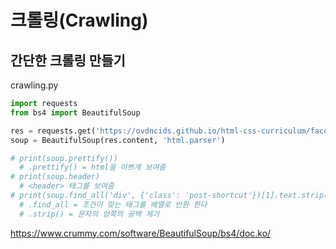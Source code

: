 # 크롤링(Crawling)

## 간단한 크롤링 만들기
crawling.py
```py
import requests
from bs4 import BeautifulSoup

res = requests.get('https://ovdncids.github.io/html-css-curriculum/facebook/index.html')
soup = BeautifulSoup(res.content, 'html.parser')

# print(soup.prettify())
  # .prettify() = html을 이쁘게 보여줌
# print(soup.header)
  # <header> 태그를 보여줌
# print(soup.find_all('div', {'class': 'post-shortcut'})[1].text.strip())
  # .find_all = 조건이 맞는 태그를 배열로 반환 한다
  # .strip() = 문자의 양쪽의 공백 제거
```

https://www.crummy.com/software/BeautifulSoup/bs4/doc.ko/
